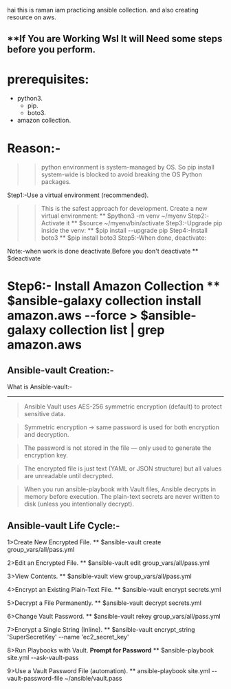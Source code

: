 hai this is raman iam practicing ansible collection. and also creating resource on aws.

**If You are Working Wsl It will Need some steps before you perform.
--------------------------------------------------------------------
prerequisites:
============
-  python3.
     -  pip.
     -  boto3.
-  amazon collection.

Reason:-
=======
>>python environment is system-managed by OS.
>>So pip install system-wide is blocked to avoid breaking the OS Python packages.

Step1:-Use a virtual environment (recommended).
>>This is the safest approach for development.
>>Create a new virtual environment:
        ** $python3 -m venv ~/myenv
Step2:-Activate it
        ** $source ~/myenv/bin/activate
Step3:-Upgrade pip inside the venv:
        ** $pip install --upgrade pip
Step4:-Install boto3
        ** $pip install boto3
Step5:-When done, deactivate:

Note:-when work is done deactivate.Before you don't deactivate
        ** $deactivate

Step6:- Install Amazon Collection
        ** $ansible-galaxy collection install amazon.aws --force
            > $ansible-galaxy collection list | grep amazon.aws
=====================================================================
Ansible-vault Creation:-
----------------------
What is Ansible-vault:-
*********************
>Ansible Vault uses AES-256 symmetric encryption (default) to protect sensitive data.

>Symmetric encryption → same password is used for both encryption and decryption.

>The password is not stored in the file — only used to generate the encryption key.

>The encrypted file is just text (YAML or JSON structure) but all values are unreadable until decrypted.

>When you run ansible-playbook with Vault files, Ansible decrypts in memory before execution.
 The plain-text secrets   are never written to disk (unless you intentionally decrypt).

Ansible-vault Life Cycle:-
-----------------------
1>Create New Encrypted File.
    ** $ansible-vault create group_vars/all/pass.yml
    
2>Edit an Encrypted File.
    ** $ansible-vault edit group_vars/all/pass.yml

3>View Contents.
    ** $ansible-vault view group_vars/all/pass.yml

4>Encrypt an Existing Plain-Text File.
    ** $ansible-vault encrypt secrets.yml

5>Decrypt a File Permanently.
    ** $ansible-vault decrypt secrets.yml

6>Change Vault Password.
    ** $ansible-vault rekey group_vars/all/pass.yml

7>Encrypt a Single String (Inline).
    ** $ansible-vault encrypt_string 'SuperSecretKey' --name 'ec2_secret_key'

8>Run Playbooks with Vault.
 **Prompt for Password**
    ** $ansible-playbook site.yml --ask-vault-pass

9>Use a Vault Password File (automation).
     ** ansible-playbook site.yml --vault-password-file ~/ansible/vault.pass

    

